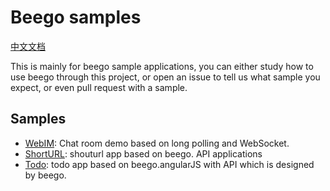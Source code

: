 # Beego samples

[中文文档](README_ZH.md)

This is mainly for beego sample applications, you can either study how to use beego through this project, or open an issue to tell us what sample you expect, or even pull request with a sample.

## Samples

- [WebIM](WebIM/README.md): Chat room demo based on long polling and WebSocket.
- [ShortURL](shorturl/README.md): shouturl app based on beego. API applications
- [Todo](todo/README.md): todo app based on beego.angularJS with API which is designed by beego.